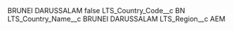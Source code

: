 <?xml version="1.0" encoding="UTF-8"?>
<CustomMetadata xmlns="http://soap.sforce.com/2006/04/metadata" xmlns:xsi="http://www.w3.org/2001/XMLSchema-instance" xmlns:xsd="http://www.w3.org/2001/XMLSchema">
    <label>BRUNEI DARUSSALAM</label>
    <protected>false</protected>
    <values>
        <field>LTS_Country_Code__c</field>
        <value xsi:type="xsd:string">BN</value>
    </values>
    <values>
        <field>LTS_Country_Name__c</field>
        <value xsi:type="xsd:string">BRUNEI DARUSSALAM</value>
    </values>
    <values>
        <field>LTS_Region__c</field>
        <value xsi:type="xsd:string">AEM</value>
    </values>
</CustomMetadata>
